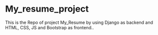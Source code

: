 # My_resume_project
This is the Repo of project My_Resume by using Django as backend and HTML, CSS, JS and Bootstrap as frontend..
